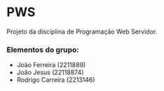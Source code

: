 # PWS
Projeto da disciplina de Programação Web Servidor.

### Elementos do grupo:
  - João Ferreira (2211889)
  - João Jesus (22118874)
  - Rodrigo Carreira (2213146)
